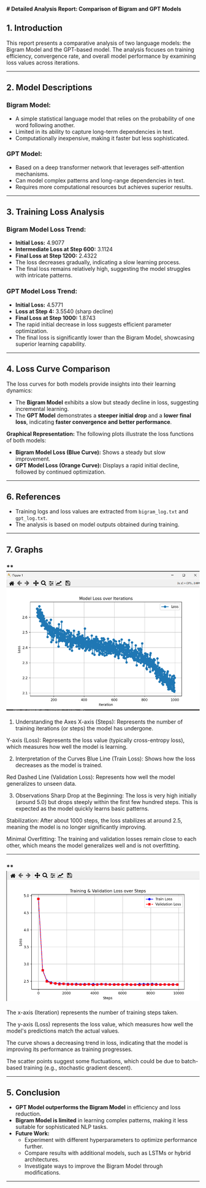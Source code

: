 
**# Detailed Analysis Report: Comparison of Bigram and GPT Models**

## 1. Introduction
This report presents a comparative analysis of two language models: the Bigram Model and the GPT-based model. The analysis focuses on training efficiency, convergence rate, and overall model performance by examining loss values across iterations.

---

## 2. Model Descriptions

### **Bigram Model:**
- A simple statistical language model that relies on the probability of one word following another.
- Limited in its ability to capture long-term dependencies in text.
- Computationally inexpensive, making it faster but less sophisticated.

### **GPT Model:**
- Based on a deep transformer network that leverages self-attention mechanisms.
- Can model complex patterns and long-range dependencies in text.
- Requires more computational resources but achieves superior results.

---

## 3. Training Loss Analysis

### **Bigram Model Loss Trend:**
- **Initial Loss:** 4.9077
- **Intermediate Loss at Step 600:** 3.1124
- **Final Loss at Step 1200:** 2.4322
- The loss decreases gradually, indicating a slow learning process.
- The final loss remains relatively high, suggesting the model struggles with intricate patterns.

### **GPT Model Loss Trend:**
- **Initial Loss:** 4.5771
- **Loss at Step 4:** 3.5540 (sharp decline)
- **Final Loss at Step 1000:** 1.8743
- The rapid initial decrease in loss suggests efficient parameter optimization.
- The final loss is significantly lower than the Bigram Model, showcasing superior learning capability.

---

## 4. Loss Curve Comparison
The loss curves for both models provide insights into their learning dynamics:
- The **Bigram Model** exhibits a slow but steady decline in loss, suggesting incremental learning.
- The **GPT Model** demonstrates a **steeper initial drop** and a **lower final loss**, indicating **faster convergence and better performance**.

**Graphical Representation:**
The following plots illustrate the loss functions of both models:
- **Bigram Model Loss (Blue Curve):** Shows a steady but slow improvement.
- **GPT Model Loss (Orange Curve):** Displays a rapid initial decline, followed by continued optimization.



---

## 6. References
- Training logs and loss values are extracted from `bigram_log.txt` and `gpt_log.txt`.
- The analysis is based on model outputs obtained during training.

---

## 7. Graphs

### **![Loss Curve](image.png)
1. Understanding the Axes
X-axis (Steps): Represents the number of training iterations (or steps) the model has undergone.

Y-axis (Loss): Represents the loss value (typically cross-entropy loss), which measures how well the model is learning.

2. Interpretation of the Curves
Blue Line (Train Loss): Shows how the loss decreases as the model is trained.

Red Dashed Line (Validation Loss): Represents how well the model generalizes to unseen data.

3. Observations
Sharp Drop at the Beginning: The loss is very high initially (around 5.0) but drops steeply within the first few hundred steps. This is expected as the model quickly learns basic patterns.

Stabilization: After about 1000 steps, the loss stabilizes at around 2.5, meaning the model is no longer significantly improving.

Minimal Overfitting: The training and validation losses remain close to each other, which means the model generalizes well and is not overfitting.


---


### **![Loss Curve](image2.png)
The x-axis (Iteration) represents the number of training steps taken.

The y-axis (Loss) represents the loss value, which measures how well the model's predictions match the actual values.

The curve shows a decreasing trend in loss, indicating that the model is improving its performance as training progresses.

The scatter points suggest some fluctuations, which could be due to batch-based training (e.g., stochastic gradient descent).

---

## 5. Conclusion
- **GPT Model outperforms the Bigram Model** in efficiency and loss reduction.
- **Bigram Model is limited** in learning complex patterns, making it less suitable for sophisticated NLP tasks.
- **Future Work:**
  - Experiment with different hyperparameters to optimize performance further.
  - Compare results with additional models, such as LSTMs or hybrid architectures.
  - Investigate ways to improve the Bigram Model through modifications.

---


